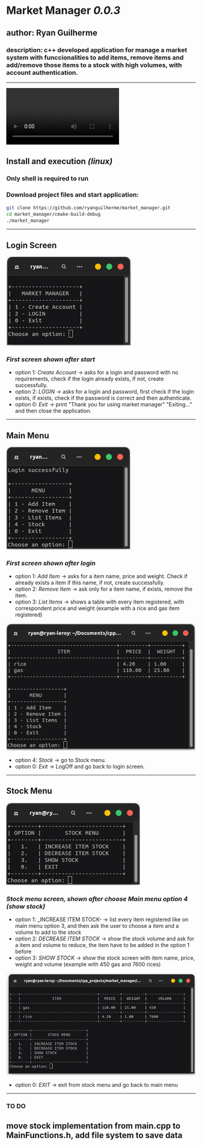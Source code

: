 # **Market Manager** _0.0.3_
## author: Ryan Guilherme

### description: c++ developed application for manage a market system with funccionalities to add items, remove items and add/remove those items to a stock with high volumes, with account authentication.
<hr>

![demo video](media/market_manager_demo.mp4)

## **Install and execution** _(linux)_
### Only shell is required to run
### Download project files and start application:
```bash
git clone https://github.com/ryanguilherme/market_manager.git
cd market_manager/cmake-build-debug
./market_manager
```
<hr>

## **Login Screen**
![login screen](media/loginScreen.png)
### _First screen shown after start_
* option 1: _Create Account_ -> asks for a login and password with no requirements, check if the login already exists, if not, create successfully.
* option 2: _LOGIN_ -> asks for a login and password, first check if the login exists, if exists, check if the password is correct and then authenticate.
* option 0: _Exit_ -> print "Thank you for using market manager" "Exiting..." and then close the application.
<hr>

## **Main Menu**
![menu screen](media/mainMenu.png)
### _First screen shown after login_
* option 1: _Add Item_ -> asks for a item name, price and weight. Check if already exists a item if this name, if not, create successfully.
* option 2: _Remove Item_ -> ask only for a item name, if exists, remove the item.
* option 3: _List Items_ -> shows a table with every item registered, with correspondent price and weight (example with a rice and gas item registered)

![list items example](media/itemListScreen.png)
* option 4: _Stock_ -> go to Stock menu.
* option 0: _Exit_ -> LogOff and go back to login screen.
<hr>

## **Stock Menu**
![stock menu](media/stockMenuScreen.png)
### _Stock menu screen, shown after choose **Main menu** option 4 (show stock)_
* option 1: _INCREASE ITEM STOCK- -> list every item registered like on main menu option 3, and then ask the user to choose a item and a volume to add to the stock
* option 2: _DECREASE ITEM STOCK_ -> show the stock volume and ask for a item and volume to reduce, the item have to be added in the option 1 before
* option 3: _SHOW STOCK_ -> show the stock screen with item name, price, weight and volume (example with 450 gas and 7600 rices)

![show stock screen](media/showStockScreen.png)
* option 0: _EXIT_ -> exit from stock menu and go back to main menu
<hr>

### **TO DO**
## move stock implementation from main.cpp to MainFunctions.h, add file system to save data




